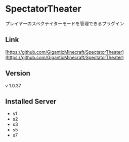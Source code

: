 # SpectatorTheater
プレイヤーのスペクテイターモードを管理できるプラグイン

## Link
[https://github.com/GiganticMinecraft/SpectatorTheater](https://github.com/GiganticMinecraft/SpectatorTheater)

## Version
v 1.0.37

## Installed Server
- s1
- s2
- s3
- s5
- s7
